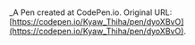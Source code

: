 # 
 _A Pen created at CodePen.io. Original URL: [https://codepen.io/Kyaw_Thiha/pen/dyoXBvO](https://codepen.io/Kyaw_Thiha/pen/dyoXBvO).

 